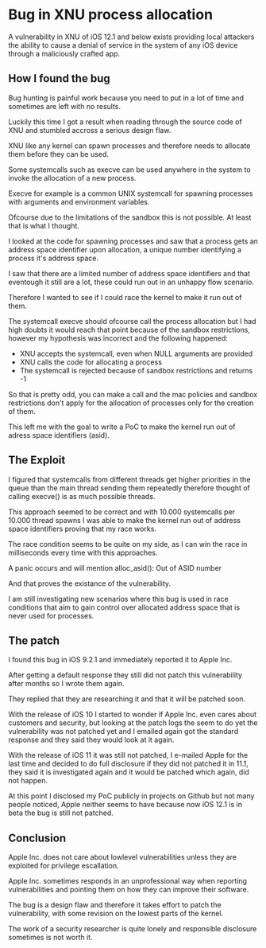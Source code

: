 # Bug in XNU process allocation
A vulnerability in XNU of iOS 12.1 and below exists providing local attackers the ability to cause a denial of service in the system of any iOS device through a maliciously crafted app.


## How I found the bug
Bug hunting is painful work because you need to put in a lot of time and sometimes are left with no results.

Luckily this time I got a result when reading through the source code of XNU and stumbled accross a serious design flaw.

XNU like any kernel can spawn processes and therefore needs to allocate them before they can be used.

Some systemcalls such as execve can be used anywhere in the system to invoke the allocation of a new process.

Execve for example is a common UNIX systemcall for spawning processes with arguments and environment variables.

Ofcourse due to the limitations of the sandbox this is not possible. At least that is what I thought.

I looked at the code for spawning processes and saw that a process gets an address space identifier upon allocation, a unique number identifying a process it's address space.

I saw that there are a limited number of address space identifiers and that eventough it still are a lot, these could run out in an unhappy flow scenario.

Therefore I wanted to see if I could race the kernel to make it run out of them.

The systemcall execve should ofcourse call the process allocation but I had high doubts it would reach that point because of the sandbox restrictions, however my hypothesis was incorrect and the following happened:

- XNU accepts the systemcall, even when NULL arguments are provided
- XNU calls the code for allocating a process
- The systemcall is rejected because of sandbox restrictions and returns -1

So that is pretty odd, you can make a call and the mac policies and sandbox restrictions don't apply for the allocation of processes only for the creation of them.

This left me with the goal to write a PoC to make the kernel run out of adress space identifiers (asid).

## The Exploit
I figured that systemcalls from different threads get higher priorities in the queue than the main thread sending them repeatedly therefore thought of calling execve() is as much possible threads.

This approach seemed to be correct and with 10.000 systemcalls per 10.000 thread spawns I was able to make the kernel run out of address space identifiers proving that my race works.

The race condition seems to be quite on my side, as I can win the race in milliseconds every time with this approaches.

A panic occurs and will mention alloc_asid(): Out of ASID number

And that proves the existance of the vulnerability.

I am still investigating new scenarios where this bug is used in race conditions that aim to gain control over allocated address space that is never used for processes.

## The patch
I found this bug in iOS 9.2.1 and immediately reported it to Apple Inc.

After getting a default response they still did not patch this vulnerability after months so I wrote them again.

They replied that they are researching it and that it will be patched soon.

With the release of iOS 10 I started to wonder if Apple Inc. even cares about customers and security, but looking at the patch logs the seem to do yet the vulnerability was not patched yet and I emailed again got the standard response and they said they would look at it again.

With the release of iOS 11 it was still not patched, I e-mailed Apple for the last time and decided to do full disclosure if they did not patched it in 11.1, they said it is investigated again and it would be patched which again, did not happen.

At this point I disclosed my PoC publicly in projects on Github but not many people noticed, Apple neither seems to have because now iOS 12.1 is in beta the bug is still not patched.

## Conclusion
Apple Inc. does not care about lowlevel vulnerabilities unless they are exploited for privilege escallation.

Apple Inc. sometimes responds in an unprofessional way when reporting vulnerabilities and pointing them on how they can improve their software.

The bug is a design flaw and therefore it takes effort to patch the vulnerability, with some revision on the lowest parts of the kernel.

The work of a security researcher is quite lonely and responsible disclosure sometimes is not worth it.
